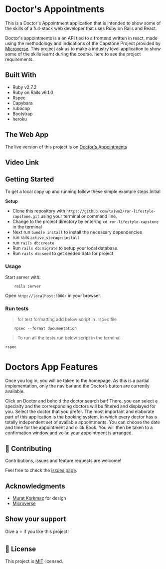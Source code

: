 # Doctor's Appointments
This is a Doctor's Appointment application that is intended to show some of the skills of a full-stack web developer that uses Ruby on Rails and React.

Doctor's appointments is a an API tied to a frontend written in react, made using the methodology and indications of the Capstone Project provided by [Microverse](https://www.microverse.org/). This project ask us to make a industry level application to show some of the skills learnt during the course. here to see the project requirements.

## Built With

- Ruby v2.7.2
- Ruby on Rails v6.1.0
- Rspec
- Capybara
- rubocop
- Bootstrap
- heroku

## The Web App

The live version of this project is on [Doctor's Appointments](https://sleepy-ocean-62491.herokuapp.com/)

## Video Link



## Getting Started

To get a local copy up and running follow these simple example steps.İnitial

**Setup**

- Clone this repository with `https://github.com/taiwo2/ror-lifestyle-capstone.git` using your terminal or command line.<br>
- Change to the project directory by entering `cd ror-lifestyle-capstone` in the terminal<br>
- Next run `bundle install` to install the necessary dependencies<br>
- run rails `active_storage:install`
- run `rails db:create`
- Run `rails db:migrate` to setup your local database.<br>
- Run `rails db:seed` to get seeded data for project.<br>


### Usage

Start server with:

```
    rails server
```

Open `http://localhost:3000/` in your browser.

### Run tests

> for test formatting add below script in .rspec file

```
    rpsec --format documentation
```

> To run all the tests run below script in the terminal

`rspec`
# Doctors App Features
Once you log in, you will be taken to the homepage. As this is a partial implementation, only the nav bar and the Doctor’s button are currently available.

Click on Doctor and behold the doctor search bar! There, you can select a specialty and the corresponding doctors will be filtered and displayed for you. Select the doctor that you prefer.
The most important and elaborate part of this application is the booking system, in which every doctor has a totally independent set of available appointments. You can choose the date and time for the appointment and click Book. You will then be taken to a confirmation window and voila: your appointment is arranged.

## 🤝 Contributing

Contributions, issues and feature requests are welcome!

Feel free to check the [issues page](issues/).

## Acknowledgments

- [Murat Korkmaz](https://www.behance.net/gallery/26425031/Vespa-Responsive-Redesign) for design
- [Microverse](https://microverse.org)

## Show your support

Give a ⭐️ if you like this project!

## 📝 License

This project is [MIT](https://opensource.org/licenses/MIT) licensed.
